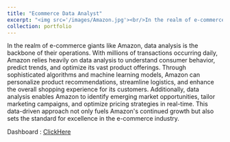 ```yaml
---
title: "Ecommerce Data Analyst"
excerpt: "<img src='/images/Amazon.jpg'><br/>In the realm of e-commerce giants like Amazon, data analysis is the backbone of their operations. With millions of transactions occurring daily, Amazon relies heavily on data analysis to understand consumer behavior, predict trends, and optimize its vast product offerings. Through sophisticated algorithms and machine learning models, Amazon can personalize product recommendations, streamline logistics, and enhance the overall shopping experience for its customers. Additionally, data analysis enables Amazon to identify emerging market opportunities, tailor marketing campaigns, and optimize pricing strategies in real-time. This data-driven approach not only fuels Amazon's continued growth but also sets the standard for excellence in the e-commerce industry."
collection: portfolio
---
```

In the realm of e-commerce giants like Amazon, data analysis is the backbone of their operations. With millions of transactions occurring daily, Amazon relies heavily on data analysis to understand consumer behavior, predict trends, and optimize its vast product offerings. Through sophisticated algorithms and machine learning models, Amazon can personalize product recommendations, streamline logistics, and enhance the overall shopping experience for its customers. Additionally, data analysis enables Amazon to identify emerging market opportunities, tailor marketing campaigns, and optimize pricing strategies in real-time. This data-driven approach not only fuels Amazon's continued growth but also sets the standard for excellence in the e-commerce industry.

Dashboard : [ClickHere]()
